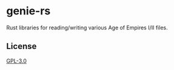 # genie-rs

Rust libraries for reading/writing various Age of Empires I/II files.

## License

[GPL-3.0](./LICENSE.md)
